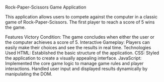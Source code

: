 Rock-Paper-Scissors Game Application

This application allows users to compete against the computer in a classic game of Rock-Paper-Scissors. The first player to reach a score of 5 wins the game.

Features
Victory Condition: The game concludes when either the user or the computer achieves a score of 5.
Interactive Gameplay: Players can easily make their choices and see the results in real time.
Technologies Used
HTML: Established the basic structure of the application.
CSS: Styled the application to create a visually appealing interface.
JavaScript: Implemented the core game logic to manage game rules and player interactions.
Handled user input and displayed results dynamically by manipulating the DOM.

